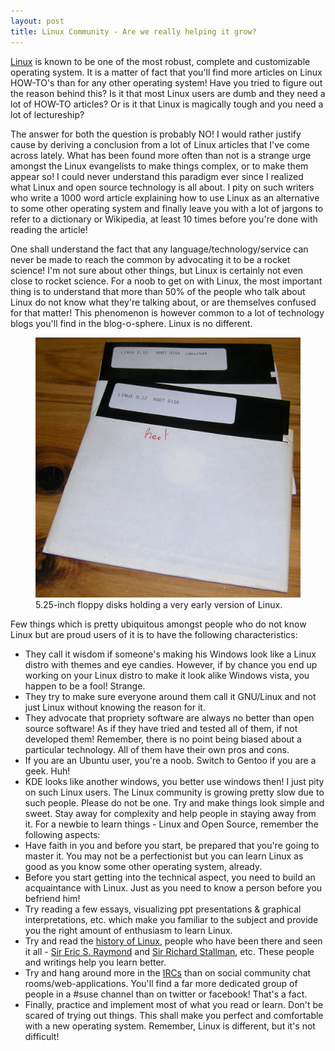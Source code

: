 ```yaml
---
layout: post
title: Linux Community - Are we really helping it grow?
---
```


[Linux](https://en.wikipedia.org/wiki/Linux) is known to be one of the most robust, complete and customizable operating system. It is a matter of fact that you'll find more articles on Linux HOW-TO's than for any other operating system! Have you tried to figure out the reason behind this? Is it that most Linux users are dumb and they need a lot of HOW-TO articles? Or is it that Linux is magically tough and you need a lot of lectureship?

The answer for both the question is probably NO! I would rather justify cause by deriving a conclusion from a lot of Linux articles that I've come across lately. What has been found more often than not is a strange urge amongst the Linux evangelists to make things complex, or to make them appear so! I could never understand this paradigm ever since I realized what Linux and open source technology is all about. I pity on such writers who write a 1000 word article explaining how to use Linux as an alternative to some other operating system and finally leave you with a lot of jargons to refer to a dictionary or Wikipedia, at least 10 times before you're done with reading the article!

One shall understand the fact that any language/technology/service can never be made to reach the common by advocating it to be a rocket science! I'm not sure about other things, but Linux is certainly not even close to rocket science. For a noob to get on with Linux, the most important thing is to understand that more than 50% of the people who talk about Linux do not know what they're talking about, or are themselves confused for that matter! This phenomenon is however common to a lot of technology blogs you'll find in the blog-o-sphere. Linux is no different.

<figure>
  <img src="/static/2008/linux-installer-floppy.jpg" alt="Linux Floppy Disks Installer" loading="lazy">
  <figcaption>
    5.25-inch floppy disks holding a very early version of Linux.
  </figcaption>
</figure>

Few things which is pretty ubiquitous amongst people who do not know Linux but are proud users of it is to have the following characteristics:

- They call it wisdom if someone's making his Windows look like a Linux distro with themes and eye candies. However, if by chance you end up working on your Linux distro to make it look alike Windows vista, you happen to be a fool! Strange.
- They try to make sure everyone around them call it GNU/Linux and not just Linux without knowing the reason for it.
- They advocate that propriety software are always no better than open source software! As if they have tried and tested all of them, if not developed them! Remember, there is no point being biased about a particular technology. All of them have their own pros and cons.
- If you are an Ubuntu user, you're a noob. Switch to Gentoo if you are a geek. Huh!
- KDE looks like another windows, you better use windows then! 
I just pity on such Linux users. The Linux community is growing pretty slow due to such people. Please do not be one. Try and make things look simple and sweet. Stay away for complexity and help people in staying away from it.
For a newbie to learn things - Linux and Open Source, remember the following aspects:
- Have faith in you and before you start, be prepared that you're going to master it. You may not be a perfectionist but you can learn Linux as good as you know some other operating system, already.
- Before you start getting into the technical aspect, you need to build an acquaintance with Linux. Just as you need to know a person before you befriend him!
- Try reading a few essays, visualizing ppt presentations & graphical interpretations, etc. which make you familiar to the subject and provide you the right amount of enthusiasm to learn Linux.
- Try and read the <a href="http://en.wikipedia.org/wiki/Linux#History">history of Linux</a>, people who have been there and seen it all - <a href="http://en.wikipedia.org/wiki/Eric_S._Raymond">Sir Eric S. Raymond</a> and <a href="http://en.wikipedia.org/wiki/Richard_Stallman">Sir Richard Stallman</a>, etc. These people and writings help you learn better.
- Try and hang around more in the <a href="http://en.wikipedia.org/wiki/Internet_Relay_Chat">IRCs</a> than on social community chat rooms/web-applications. You'll find a far more dedicated group of people in a #suse channel than on twitter or facebook! That's a fact.
- Finally, practice and implement most of what you read or learn. Don't be scared of trying out things. This shall make you perfect and comfortable with a new operating system.
Remember, Linux is different, but it's not difficult!